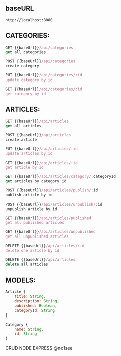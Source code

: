 ## baseURL
```bash
http://localhost:8080
```

## CATEGORIES:

```javascript
GET {{baseUrl}}/api/categories 
get all categories
```

```javascript
POST {{baseUrl}}/api/categories 
create category
```

```javascript
PUT {{baseUrl}}/api/categories/:id
update category by id
```

```javascript
GET {{baseUrl}}/api/categories/:id
get category by id
```

## ARTICLES:

```javascript
GET {{baseUrl}}/api/articles
get all articles
```
```javascript
POST {{baseUrl}}/api/articles 
create article
```

```javascript
PUT {{baseUrl}}/api/articles/:id
update articles by id
```

```javascript
GET {{baseUrl}}/api/articles/:id
get article by id
```

```javascript
GET {{baseUrl}}/api/articles/category/:categoryId
get articles by category id
```

```javascript
POST {{baseUrl}}/api/articles/publish/:id
publish article by id
```

```javascript
POST {{baseUrl}}/api/articles/unpublish/:id
unpublish article by id
```

```javascript
GET {{baseUrl}}/api/articles/published
get all published articles
```

```javascript
GET {{baseUrl}}/api/articles/unpublished
get all unpublished articles
```

```javascript
DELETE {{baseUrl}}/api/articles/:id
delete one article by id
```

```javascript
DELETE {{baseUrl}}/api/articles
delete all articles
```

## MODELS:

```javascript
Article {
    title: String,
    description: String,
    published: Boolean,
    categoryId: String
}
```

```javascript
Category { 
    name: String,
    id: String
}
```
CRUD NODE EXPRESS @no1see